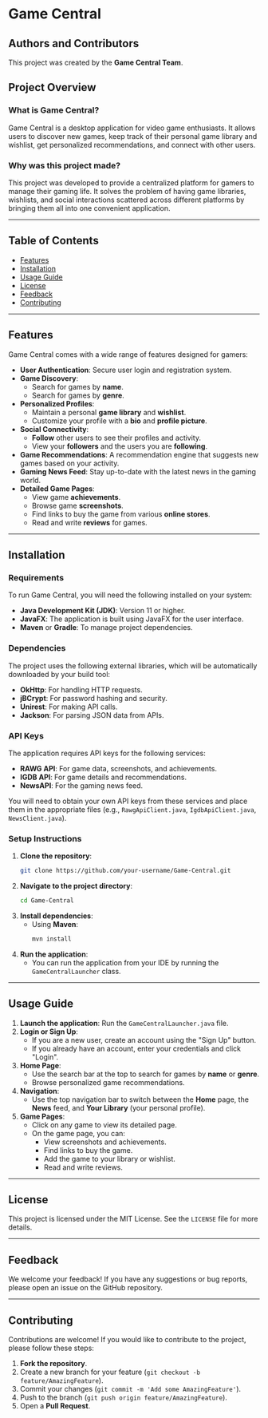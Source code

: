 # Game Central

## Authors and Contributors

This project was created by the **Game Central Team**.

## Project Overview

### What is Game Central?

Game Central is a desktop application for video game enthusiasts. It allows users to discover new games, keep track of their personal game library and wishlist, get personalized recommendations, and connect with other users.

### Why was this project made?

This project was developed to provide a centralized platform for gamers to manage their gaming life. It solves the problem of having game libraries, wishlists, and social interactions scattered across different platforms by bringing them all into one convenient application.

-----

## Table of Contents

* [Features](https://github.com/Kushallsaraf/CSC207-Group-Project#features)
* [Installation](https://github.com/Kushallsaraf/CSC207-Group-Project#installation)
* [Usage Guide](https://github.com/Kushallsaraf/CSC207-Group-Project#usage-guide)
* [License](https://github.com/Kushallsaraf/CSC207-Group-Project#license)
* [Feedback](https://github.com/Kushallsaraf/CSC207-Group-Project#feedback)
* [Contributing](https://github.com/Kushallsaraf/CSC207-Group-Project#contributing)

-----

## Features

Game Central comes with a wide range of features designed for gamers:

* **User Authentication**: Secure user login and registration system.
* **Game Discovery**:
    * Search for games by **name**.
    * Search for games by **genre**.
* **Personalized Profiles**:
    * Maintain a personal **game library** and **wishlist**.
    * Customize your profile with a **bio** and **profile picture**.
* **Social Connectivity**:
    * **Follow** other users to see their profiles and activity.
    * View your **followers** and the users you are **following**.
* **Game Recommendations**: A recommendation engine that suggests new games based on your activity.
* **Gaming News Feed**: Stay up-to-date with the latest news in the gaming world.
* **Detailed Game Pages**:
    * View game **achievements**.
    * Browse game **screenshots**.
    * Find links to buy the game from various **online stores**.
    * Read and write **reviews** for games.

-----

## Installation

### Requirements

To run Game Central, you will need the following installed on your system:

* **Java Development Kit (JDK)**: Version 11 or higher.
* **JavaFX**: The application is built using JavaFX for the user interface.
* **Maven** or **Gradle**: To manage project dependencies.

### Dependencies

The project uses the following external libraries, which will be automatically downloaded by your build tool:

* **OkHttp**: For handling HTTP requests.
* **jBCrypt**: For password hashing and security.
* **Unirest**: For making API calls.
* **Jackson**: For parsing JSON data from APIs.

### API Keys

The application requires API keys for the following services:

* **RAWG API**: For game data, screenshots, and achievements.
* **IGDB API**: For game details and recommendations.
* **NewsAPI**: For the gaming news feed.

You will need to obtain your own API keys from these services and place them in the appropriate files (e.g., `RawgApiClient.java`, `IgdbApiClient.java`, `NewsClient.java`).

### Setup Instructions

1.  **Clone the repository**:
    ```bash
    git clone https://github.com/your-username/Game-Central.git
    ```
2.  **Navigate to the project directory**:
    ```bash
    cd Game-Central
    ```
3.  **Install dependencies**:
    * Using **Maven**:
      ```bash
      mvn install
      ```
4.  **Run the application**:
    * You can run the application from your IDE by running the `GameCentralLauncher` class.

-----

## Usage Guide

1.  **Launch the application**: Run the `GameCentralLauncher.java` file.
2.  **Login or Sign Up**:
    * If you are a new user, create an account using the "Sign Up" button.
    * If you already have an account, enter your credentials and click "Login".
3.  **Home Page**:
    * Use the search bar at the top to search for games by **name** or **genre**.
    * Browse personalized game recommendations.
4.  **Navigation**:
    * Use the top navigation bar to switch between the **Home** page, the **News** feed, and **Your Library** (your personal profile).
5.  **Game Pages**:
    * Click on any game to view its detailed page.
    * On the game page, you can:
        * View screenshots and achievements.
        * Find links to buy the game.
        * Add the game to your library or wishlist.
        * Read and write reviews.

-----

## License

This project is licensed under the MIT License. See the `LICENSE` file for more details.

-----

## Feedback

We welcome your feedback\! If you have any suggestions or bug reports, please open an issue on the GitHub repository.

-----

## Contributing

Contributions are welcome\! If you would like to contribute to the project, please follow these steps:

1.  **Fork the repository**.
2.  Create a new branch for your feature (`git checkout -b feature/AmazingFeature`).
3.  Commit your changes (`git commit -m 'Add some AmazingFeature'`).
4.  Push to the branch (`git push origin feature/AmazingFeature`).
5.  Open a **Pull Request**.